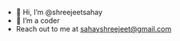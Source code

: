 - 👋 Hi, I’m @shreejeetsahay
- 👀 I’m a coder
- Reach out to me at sahayshreejeet@gmail.com

<!---
shreejeetsahay/shreejeetsahay is a ✨ special ✨ repository because its `README.md` (this file) appears on your GitHub profile.
You can click the Preview link to take a look at your changes.
--->
